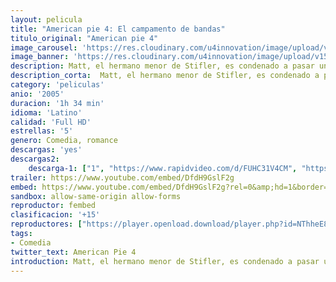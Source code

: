```yaml
---
layout: pelicula
title: "American pie 4: El campamento de bandas"
titulo_original: "American pie 4"
image_carousel: 'https://res.cloudinary.com/u4innovation/image/upload/v1559528008/pie4-posterr-min_dkasjk.jpg'
image_banner: 'https://res.cloudinary.com/u4innovation/image/upload/v1559522833/pie4-banner-min_kwbd2j.jpg'
description: Matt, el hermano menor de Stifler, es condenado a pasar un verano en el aburrido campamento de la banda de música, donde hace de las suyas con cámaras ocultas y ardientes tutores. Pero, cuando se queda enamorado de su compañera de banda, Elyse, su esfuerzo por ocultar sus rudos modales tiene resultados imprevistos. El padre de Jim (Eugene Levy) vuelve como estrafalario tutor para intentar devolver al redil al descarriado hermano menor de Stifler.
description_corta:  Matt, el hermano menor de Stifler, es condenado a pasar un verano en el aburrido campamento de la banda de música, donde hace de las suyas con cámaras ocultas y ardientes tutores. Pero, cuando se queda enamorado de su compañera de banda, Elyse, su esfuerzo por ocultar sus rudos modales tiene resultados imprevistos. El padre de Jim (Eugene Levy) vuelve como estrafalario tutor para intentar devolver al redil al descarriado hermano menor de Stifler.
category: 'peliculas'
anio: '2005'
duracion: '1h 34 min'
idioma: 'Latino'
calidad: 'Full HD'
estrellas: '5'
genero: Comedia, romance
descargas: 'yes'
descargas2:
    descarga-1: ["1", "https://www.rapidvideo.com/d/FUHC31V4CM", "https://www.google.com/s2/favicons?domain=openload.co","OpenLoad","https://res.cloudinary.com/imbriitneysam/image/upload/v1541473684/mexico.png", "Latino", "Full HD"]
trailer: https://www.youtube.com/embed/DfdH9GslF2g
embed: https://www.youtube.com/embed/DfdH9GslF2g?rel=0&amp;hd=1&border=0&wmode=opaque&enablejsapi=1&modestbranding=1&controls=1&showinfo=1
sandbox: allow-same-origin allow-forms
reproductor: fembed
clasificacion: '+15'
reproductores: ["https://player.openload.download/player.php?id=NThheE8vVlFPWUVQaGo2Y0JxclF0aFIwVC8zZEljWmVaNjhFa1VVNzNHS0Y4ajY2VjIzNGJXUzdjdEJwQ0pFOWl6Z0JxeGQ1WkxXa0V1Mnl2Zk1rZHc9PQ"]
tags:
- Comedia
twitter_text: American Pie 4
introduction: Matt, el hermano menor de Stifler, es condenado a pasar un verano en el aburrido campamento de la banda de música, donde hace de las suyas con cámaras ocultas y ardientes tutores. Pero, cuando se queda enamorado de su compañera de banda, Elyse, su esfuerzo por ocultar sus rudos modales tiene resultados imprevistos. El padre de Jim (Eugene Levy) vuelve como estrafalario tutor para intentar devolver al redil al descarriado hermano menor de Stifler.
---
```












